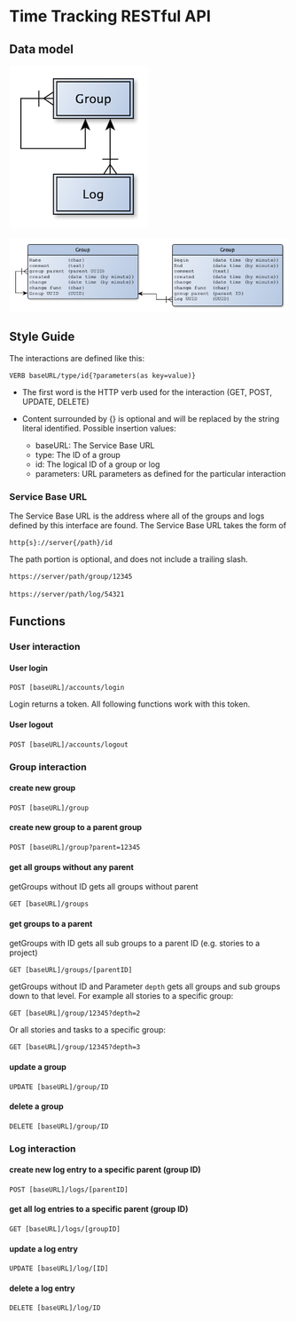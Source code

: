 # Time Tracking RESTful API


## Data model

![simple ORM](ERM-simple.png)

![data model](ERM-details.png)

## Style Guide

The interactions are defined like this:

	VERB baseURL/type/id{?parameters(as key=value)}

- The first word is the HTTP verb used for the interaction (GET, POST, UPDATE, DELETE)

- Content surrounded by {} is optional and will be replaced by the string literal identified. Possible insertion values:

	- baseURL: The Service Base URL
	- type: The ID of a group
	- id: The logical ID of a group or log
	- parameters: URL parameters as defined for the particular interaction

### Service Base URL 

The Service Base URL is the address where all of the groups and logs defined by this interface are found. The Service Base URL takes the form of

	http{s}://server{/path}/id

The path portion is optional, and does not include a trailing slash.

	https://server/path/group/12345

	https://server/path/log/54321

## Functions

### User interaction

#### User login

	POST [baseURL]/accounts/login

Login returns a token. All following functions work with this token.

#### User logout

	POST [baseURL]/accounts/logout

### Group interaction


#### create new group

	POST [baseURL]/group
	
#### create new group to a parent group

	POST [baseURL]/group?parent=12345

#### get all groups without any parent

getGroups without ID gets all groups without parent

	GET [baseURL]/groups

#### get groups to a parent

getGroups with ID gets all sub groups to a parent ID (e.g. stories to a project)

	GET [baseURL]/groups/[parentID] 

getGroups without ID and Parameter `depth` gets all groups and sub groups down to that level. For example all stories to a specific group:

	GET [baseURL]/group/12345?depth=2

Or all stories and tasks to a specific group:

	GET [baseURL]/group/12345?depth=3

#### update a group

	UPDATE [baseURL]/group/ID

#### delete a group

	DELETE [baseURL]/group/ID

### Log interaction

#### create new log entry to a specific parent (group ID)

	POST [baseURL]/logs/[parentID]
	
#### get all log entries to a specific parent (group ID)

	GET [baseURL]/logs/[groupID]

#### update a log entry

	UPDATE [baseURL]/log/[ID]

#### delete a log entry

	DELETE [baseURL]/log/ID
